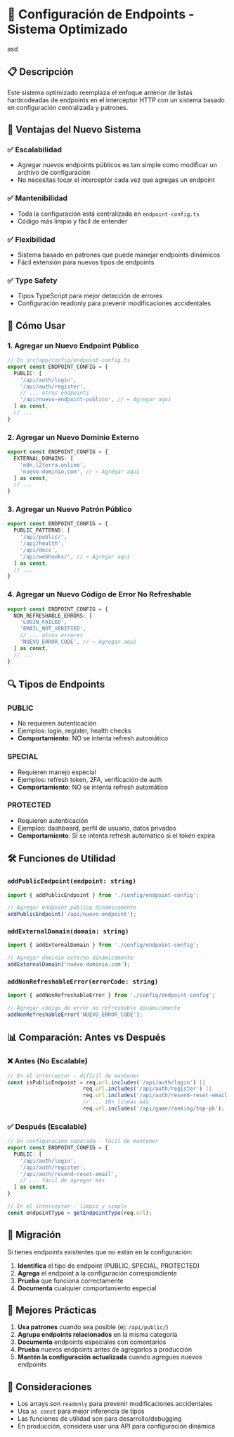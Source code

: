 # 🔧 Configuración de Endpoints - Sistema Optimizado
asd
## 📋 Descripción

Este sistema optimizado reemplaza el enfoque anterior de listas hardcodeadas de endpoints en el interceptor HTTP con un sistema basado en configuración centralizada y patrones.

## 🎯 Ventajas del Nuevo Sistema

### ✅ **Escalabilidad**
- Agregar nuevos endpoints públicos es tan simple como modificar un archivo de configuración
- No necesitas tocar el interceptor cada vez que agregas un endpoint

### ✅ **Mantenibilidad**
- Toda la configuración está centralizada en `endpoint-config.ts`
- Código más limpio y fácil de entender

### ✅ **Flexibilidad**
- Sistema basado en patrones que puede manejar endpoints dinámicos
- Fácil extensión para nuevos tipos de endpoints

### ✅ **Type Safety**
- Tipos TypeScript para mejor detección de errores
- Configuración readonly para prevenir modificaciones accidentales

## 🚀 Cómo Usar

### 1. **Agregar un Nuevo Endpoint Público**

```typescript
// En src/app/config/endpoint-config.ts
export const ENDPOINT_CONFIG = {
  PUBLIC: [
    '/api/auth/login',
    '/api/auth/register',
    // ... otros endpoints
    '/api/nuevo-endpoint-publico', // ← Agregar aquí
  ] as const,
  // ...
}
```

### 2. **Agregar un Nuevo Dominio Externo**

```typescript
export const ENDPOINT_CONFIG = {
  EXTERNAL_DOMAINS: [
    'n8n.l2terra.online',
    'nuevo-dominio.com', // ← Agregar aquí
  ] as const,
  // ...
}
```

### 3. **Agregar un Nuevo Patrón Público**

```typescript
export const ENDPOINT_CONFIG = {
  PUBLIC_PATTERNS: [
    '/api/public/',
    '/api/health',
    '/api/docs',
    '/api/webhooks/', // ← Agregar aquí
  ] as const,
  // ...
}
```

### 4. **Agregar un Nuevo Código de Error No Refreshable**

```typescript
export const ENDPOINT_CONFIG = {
  NON_REFRESHABLE_ERRORS: [
    'LOGIN_FAILED',
    'EMAIL_NOT_VERIFIED',
    // ... otros errores
    'NUEVO_ERROR_CODE', // ← Agregar aquí
  ] as const,
  // ...
}
```

## 🔍 Tipos de Endpoints

### **PUBLIC**
- No requieren autenticación
- Ejemplos: login, register, health checks
- **Comportamiento**: NO se intenta refresh automático

### **SPECIAL**
- Requieren manejo especial
- Ejemplos: refresh token, 2FA, verificación de auth
- **Comportamiento**: NO se intenta refresh automático

### **PROTECTED**
- Requieren autenticación
- Ejemplos: dashboard, perfil de usuario, datos privados
- **Comportamiento**: SÍ se intenta refresh automático si el token expira

## 🛠️ Funciones de Utilidad

### `addPublicEndpoint(endpoint: string)`
```typescript
import { addPublicEndpoint } from './config/endpoint-config';

// Agregar endpoint público dinámicamente
addPublicEndpoint('/api/nuevo-endpoint');
```

### `addExternalDomain(domain: string)`
```typescript
import { addExternalDomain } from './config/endpoint-config';

// Agregar dominio externo dinámicamente
addExternalDomain('nuevo-dominio.com');
```

### `addNonRefreshableError(errorCode: string)`
```typescript
import { addNonRefreshableError } from './config/endpoint-config';

// Agregar código de error no refreshable dinámicamente
addNonRefreshableError('NUEVO_ERROR_CODE');
```

## 📊 Comparación: Antes vs Después

### ❌ **Antes (No Escalable)**
```typescript
// En el interceptor - difícil de mantener
const isPublicEndpoint = req.url.includes('/api/auth/login') || 
                        req.url.includes('/api/auth/register') ||
                        req.url.includes('/api/auth/resend-reset-email') ||
                        // ... 10+ líneas más
                        req.url.includes('/api/game/ranking/top-pk');
```

### ✅ **Después (Escalable)**
```typescript
// En configuración separada - fácil de mantener
export const ENDPOINT_CONFIG = {
  PUBLIC: [
    '/api/auth/login',
    '/api/auth/register',
    '/api/auth/resend-reset-email',
    // ... fácil de agregar más
  ] as const,
}

// En el interceptor - limpio y simple
const endpointType = getEndpointType(req.url);
```

## 🔄 Migración

Si tienes endpoints existentes que no están en la configuración:

1. **Identifica** el tipo de endpoint (PUBLIC, SPECIAL, PROTECTED)
2. **Agrega** el endpoint a la configuración correspondiente
3. **Prueba** que funciona correctamente
4. **Documenta** cualquier comportamiento especial

## 🎯 Mejores Prácticas

1. **Usa patrones** cuando sea posible (ej: `/api/public/`)
2. **Agrupa endpoints relacionados** en la misma categoría
3. **Documenta** endpoints especiales con comentarios
4. **Prueba** nuevos endpoints antes de agregarlos a producción
5. **Mantén la configuración actualizada** cuando agregues nuevos endpoints

## 🚨 Consideraciones

- Los arrays son `readonly` para prevenir modificaciones accidentales
- Usa `as const` para mejor inferencia de tipos
- Las funciones de utilidad son para desarrollo/debugging
- En producción, considera usar una API para configuración dinámica
